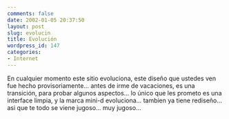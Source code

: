 ```yaml
---
comments: false
date: 2002-01-05 20:37:50
layout: post
slug: evolucin
title: Evolución
wordpress_id: 147
categories:
- Internet
---
```


En cualquier momento este sitio evoluciona, este diseño que ustedes ven fue hecho provisoriamente… antes de irme de vacaciones, es una transición, para probar algunos aspectos… lo único que les prometo es una interface limpia, y la marca mini-d evoluciona… tambien ya tiene rediseño… asi que te todo se viene jugoso… muy jugoso…




 
